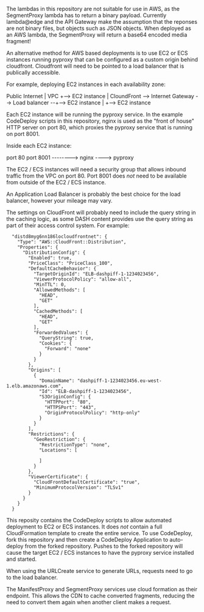 The lambdas in this repository are not suitable for use in AWS, as the
SegmentProxy lambda has to return a binary payload. Currently
lambda@edge and the API Gateway make the assumption that the reponses
are not binary files, but objects such as JSON objects. When deployed
as an AWS lambda, the SegmentProxy will return a base64 encoded
media fragment!

An alternative method for AWS based deployments is to use EC2 or
ECS instances running pyproxy that can be configured as a custom origin
behind cloudfront. Cloudfront will need to be pointed to a load balancer
that is publically accessible.

For example, deploying EC2 instances in each availability zone:

Public Internet         |                VPC
                                                     +--> EC2 instance
                                                     |
CloundFront --> Internet Gateway --> Load balancer --+--> EC2 instance
                                                     | 
                                                     +--> EC2 instance

Each EC2 instance will be running the pyproxy service. In the example
CodeDeploy scripts in this repository, nginx is used as the "front
of house" HTTP server on port 80, which proxies the pyproxy service
that is running on port 8001.

Inside each EC2 instance:

  port 80         port 8001
  --------> nginx ----> pyproxy


The EC2 / ECS instances will need a security group that allows inbound
traffic from the VPC on port 80. Port 8001 does *not* need to be
available from outside of the EC2 / ECS instance.

An Application Load Balancer is probably the best choice for the
load balancer, however your mileage may vary.

The settings on CloudFront will probably need to include the query
string in the caching logic, as some DASH content provides use the
query string as part of their access control system. For example:

      "distd8myg6nn186locloudfrontnet": {
        "Type": "AWS::CloudFront::Distribution",
        "Properties": {
          "DistributionConfig": {
            "Enabled": true,
            "PriceClass": "PriceClass_100",
            "DefaultCacheBehavior": {
              "TargetOriginId": "ELB-dashpiff-1-1234023456",
              "ViewerProtocolPolicy": "allow-all",
              "MinTTL": 0,
              "AllowedMethods": [
                "HEAD",
                "GET"
              ],
              "CachedMethods": [
                "HEAD",
                "GET"
              ],
              "ForwardedValues": {
                "QueryString": true,
                "Cookies": {
                  "Forward": "none"
                }
              }
            },
            "Origins": [
              {
                "DomainName": "dashpiff-1-1234023456.eu-west-1.elb.amazonaws.com",
                "Id": "ELB-dashpiff-1-1234023456",
                "S3OriginConfig": {
                  "HTTPPort": "80",
                  "HTTPSPort": "443",
                  "OriginProtocolPolicy": "http-only"
                }
              }
            ],
            "Restrictions": {
              "GeoRestriction": {
                "RestrictionType": "none",
                "Locations": [
  
                ]
              }
            },
            "ViewerCertificate": {
              "CloudFrontDefaultCertificate": "true",
              "MinimumProtocolVersion": "TLSv1"
            }
          }
        }
      }

This reposity contains the CodeDeploy scripts to allow automated deployment to
EC2 or ECS instances. It does *not* contain a full CloudFormation template to
create the entire service. To use CodeDeploy, fork this repository and then
create a CodeDeploy Application to auto-deploy from the forked repository.
Pushes to the forked repository will cause the target EC2 / ECS instances to
have the pyproxy service installed and started.

When using the URLCreate service to generate URLs, requests need to go to the
load balancer.

The ManifestProxy and SegmentProxy services use cloud formation as their
endpoint. This allows the CDN to cache converted fragments, reducing the need
to convert them again when another client makes a request.

